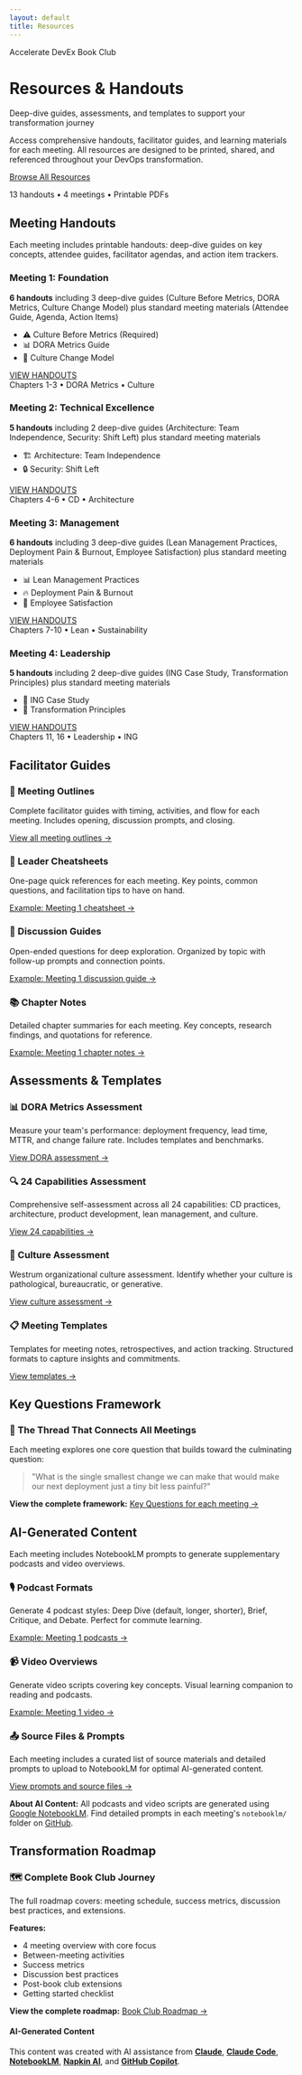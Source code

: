 ```yaml
---
layout: default
title: Resources
---
```


<div class="hero-banner" markdown="0">
<div class="hero-content">
<div class="hero-value-prop">Accelerate DevEx Book Club</div>
<h1 class="hero-headline">Resources & Handouts</h1>
<p class="hero-subtitle">Deep-dive guides, assessments, and templates to support your transformation journey</p>
</div>
</div>

<div class="welcome-compact section-card" markdown="0">
<p>Access comprehensive handouts, facilitator guides, and learning materials for each meeting. All resources are designed to be printed, shared, and referenced throughout your DevOps transformation.</p>
<div class="welcome-cta">
<a href="#meeting-handouts" class="btn btn--primary-action">Browse All Resources</a>
<p class="welcome-cta-subtitle">13 handouts • 4 meetings • Printable PDFs</p>
</div>
</div>

<div class="page-container">

<div class="section-card" markdown="0">
<h2><i class="fas fa-books"></i> Meeting Handouts</h2>
</div>

<div class="what-youll-learn-section section-card" markdown="0">
<p>Each meeting includes printable handouts: deep-dive guides on key concepts, attendee guides, facilitator agendas, and action item trackers.</p>

<div class="learning-highlights">
<div class="card-grid">

<!-- Meeting 1 Handouts -->
<div class="highlight-card meeting-1 dark-theme">
  <div class="card-header">
    <div class="highlight-icon">
      <i class="fas fa-chart-line" role="img" aria-label="Chart line"></i>
    </div>
    <h3>Meeting 1: Foundation</h3>
  </div>
  <p><strong>6 handouts</strong> including 3 deep-dive guides (Culture Before Metrics, DORA Metrics, Culture Change Model) plus standard meeting materials (Attendee Guide, Agenda, Action Items)</p>
  <ul class="resource-list">
    <li>⚠️ Culture Before Metrics (Required)</li>
    <li>📊 DORA Metrics Guide</li>
    <li>🔄 Culture Change Model</li>
  </ul>
  <div class="card-footer">
    <a href="https://github.com/mhenke/accelerate-devex-book-club-notebooklm/tree/main/resources/meetings/meeting-1/handouts" class="btn btn--primary-action meeting-badge meeting-badge--1">
      <span>VIEW HANDOUTS</span>
    </a>
    <div class="meeting-subtitle">Chapters 1-3 • DORA Metrics • Culture</div>
  </div>
</div>

<!-- Meeting 2 Handouts -->
<div class="highlight-card meeting-2 dark-theme">
  <div class="card-header">
    <div class="highlight-icon">
      <i class="fas fa-rocket" role="img" aria-label="Rocket"></i>
    </div>
    <h3>Meeting 2: Technical Excellence</h3>
  </div>
  <p><strong>5 handouts</strong> including 2 deep-dive guides (Architecture: Team Independence, Security: Shift Left) plus standard meeting materials</p>
  <ul class="resource-list">
    <li>🏗️ Architecture: Team Independence</li>
    <li>🔒 Security: Shift Left</li>
  </ul>
  <div class="card-footer">
    <a href="https://github.com/mhenke/accelerate-devex-book-club-notebooklm/tree/main/resources/meetings/meeting-2/handouts" class="btn btn--primary-action meeting-badge meeting-badge--2">
      <span>VIEW HANDOUTS</span>
    </a>
    <div class="meeting-subtitle">Chapters 4-6 • CD • Architecture</div>
  </div>
</div>

<!-- Meeting 3 Handouts -->
<div class="highlight-card meeting-3 dark-theme">
  <div class="card-header">
    <div class="highlight-icon">
      <i class="fas fa-columns" role="img" aria-label="Columns"></i>
    </div>
    <h3>Meeting 3: Management</h3>
  </div>
  <p><strong>6 handouts</strong> including 3 deep-dive guides (Lean Management Practices, Deployment Pain & Burnout, Employee Satisfaction) plus standard meeting materials</p>
  <ul class="resource-list">
    <li>📊 Lean Management Practices</li>
    <li>🔥 Deployment Pain & Burnout</li>
    <li>👥 Employee Satisfaction</li>
  </ul>
  <div class="card-footer">
    <a href="https://github.com/mhenke/accelerate-devex-book-club-notebooklm/tree/main/resources/meetings/meeting-3/handouts" class="btn btn--primary-action meeting-badge meeting-badge--3">
      <span>VIEW HANDOUTS</span>
    </a>
    <div class="meeting-subtitle">Chapters 7-10 • Lean • Sustainability</div>
  </div>
</div>

<!-- Meeting 4 Handouts -->
<div class="highlight-card meeting-4 dark-theme">
  <div class="card-header">
    <div class="highlight-icon">
      <i class="fas fa-users" role="img" aria-label="Users"></i>
    </div>
    <h3>Meeting 4: Leadership</h3>
  </div>
  <p><strong>5 handouts</strong> including 2 deep-dive guides (ING Case Study, Transformation Principles) plus standard meeting materials</p>
  <ul class="resource-list">
    <li>🏦 ING Case Study</li>
    <li>🚀 Transformation Principles</li>
  </ul>
  <div class="card-footer">
    <a href="https://github.com/mhenke/accelerate-devex-book-club-notebooklm/tree/main/resources/meetings/meeting-4/handouts" class="btn btn--primary-action meeting-badge meeting-badge--4">
      <span>VIEW HANDOUTS</span>
    </a>
    <div class="meeting-subtitle">Chapters 11, 16 • Leadership • ING</div>
  </div>
</div>

</div>
</div>
</div>

<div class="section-card" markdown="0">
<h2><i class="fas fa-chalkboard-teacher"></i> Facilitator Guides</h2>

<div class="resource-callout-grid">
  <div class="resource-callout">
    <div class="callout-icon">
      <i class="fas fa-map" aria-hidden="true"></i>
    </div>
    <div class="callout-content">
      <h3>📖 Meeting Outlines</h3>
      <p>Complete facilitator guides with timing, activities, and flow for each meeting. Includes opening, discussion prompts, and closing.</p>
      <p><a href="https://github.com/mhenke/accelerate-devex-book-club-notebooklm/tree/main/resources/meetings/" class="resource-link">View all meeting outlines →</a></p>
    </div>
  </div>

  <div class="resource-callout">
    <div class="callout-icon">
      <i class="fas fa-clipboard-list" aria-hidden="true"></i>
    </div>
    <div class="callout-content">
      <h3>📝 Leader Cheatsheets</h3>
      <p>One-page quick references for each meeting. Key points, common questions, and facilitation tips to have on hand.</p>
      <p><a href="https://github.com/mhenke/accelerate-devex-book-club-notebooklm/tree/main/resources/meetings/meeting-1/leadership/" class="resource-link">Example: Meeting 1 cheatsheet →</a></p>
    </div>
  </div>

  <div class="resource-callout">
    <div class="callout-icon">
      <i class="fas fa-comments" aria-hidden="true"></i>
    </div>
    <div class="callout-content">
      <h3>💬 Discussion Guides</h3>
      <p>Open-ended questions for deep exploration. Organized by topic with follow-up prompts and connection points.</p>
      <p><a href="https://github.com/mhenke/accelerate-devex-book-club-notebooklm/tree/main/resources/meetings/meeting-1/leadership/" class="resource-link">Example: Meeting 1 discussion guide →</a></p>
    </div>
  </div>

  <div class="resource-callout">
    <div class="callout-icon">
      <i class="fas fa-book-open" aria-hidden="true"></i>
    </div>
    <div class="callout-content">
      <h3>📚 Chapter Notes</h3>
      <p>Detailed chapter summaries for each meeting. Key concepts, research findings, and quotations for reference.</p>
      <p><a href="https://github.com/mhenke/accelerate-devex-book-club-notebooklm/tree/main/resources/meetings/meeting-1/" class="resource-link">Example: Meeting 1 chapter notes →</a></p>
    </div>
  </div>
</div>
</div>
</div>

<div class="section-card" markdown="0">
<h2><i class="fas fa-clipboard-check"></i> Assessments & Templates</h2>


<div class="resource-callout-grid">
  <div class="resource-callout">
    <div class="callout-icon">
      <i class="fas fa-tachometer-alt" aria-hidden="true"></i>
    </div>
    <div class="callout-content">
      <h3>📊 DORA Metrics Assessment</h3>
      <p>Measure your team's performance: deployment frequency, lead time, MTTR, and change failure rate. Includes templates and benchmarks.</p>
      <p><a href="https://github.com/mhenke/accelerate-devex-book-club-notebooklm/tree/main/resources/assessments/" class="resource-link">View DORA assessment →</a></p>
    </div>
  </div>

  <div class="resource-callout">
    <div class="callout-icon">
      <i class="fas fa-tasks" aria-hidden="true"></i>
    </div>
    <div class="callout-content">
      <h3>🔍 24 Capabilities Assessment</h3>
      <p>Comprehensive self-assessment across all 24 capabilities: CD practices, architecture, product development, lean management, and culture.</p>
      <p><a href="https://github.com/mhenke/accelerate-devex-book-club-notebooklm/blob/main/resources/assessments/24-capabilities-assessment.md" class="resource-link">View 24 capabilities →</a></p>
    </div>
  </div>

  <div class="resource-callout">
    <div class="callout-icon">
      <i class="fas fa-sitemap" aria-hidden="true"></i>
    </div>
    <div class="callout-content">
      <h3>🏢 Culture Assessment</h3>
      <p>Westrum organizational culture assessment. Identify whether your culture is pathological, bureaucratic, or generative.</p>
      <p><a href="https://github.com/mhenke/accelerate-devex-book-club-notebooklm/blob/main/resources/assessments/culture-assessment-worksheet.md" class="resource-link">View culture assessment →</a></p>
    </div>
  </div>

  <div class="resource-callout">
    <div class="callout-icon">
      <i class="fas fa-file-alt" aria-hidden="true"></i>
    </div>
    <div class="callout-content">
      <h3>📋 Meeting Templates</h3>
      <p>Templates for meeting notes, retrospectives, and action tracking. Structured formats to capture insights and commitments.</p>
      <p><a href="https://github.com/mhenke/accelerate-devex-book-club-notebooklm/tree/main/resources/templates/" class="resource-link">View templates →</a></p>
    </div>
  </div>
</div>
</div>
</div>

<div class="section-card" markdown="0">
<h2><i class="fas fa-question-circle"></i> Key Questions Framework</h2>

<div class="resource-callout warning-style">
  <div class="callout-icon">
    <i class="fas fa-lightbulb" aria-hidden="true"></i>
  </div>
  <div class="callout-content">
    <h3>🎯 The Thread That Connects All Meetings</h3>
    <p>Each meeting explores one core question that builds toward the culminating question:</p>
    <blockquote>
      "What is the single smallest change we can make that would make our next deployment just a tiny bit less painful?"
    </blockquote>
    <p><strong>View the complete framework:</strong> <a href="https://github.com/mhenke/accelerate-devex-book-club-notebooklm/blob/main/resources/key-questions.md" class="resource-link">Key Questions for each meeting →</a></p>
  </div>
</div>
</div>

<div class="section-card" markdown="0">
<h2><i class="fas fa-microphone-alt"></i> AI-Generated Content</h2>

<p>Each meeting includes NotebookLM prompts to generate supplementary podcasts and video overviews.</p>

<div class="resource-callout-grid">
  <div class="resource-callout">
    <div class="callout-icon">
      <i class="fas fa-podcast" aria-hidden="true"></i>
    </div>
    <div class="callout-content">
      <h3>🎙️ Podcast Formats</h3>
      <p>Generate 4 podcast styles: Deep Dive (default, longer, shorter), Brief, Critique, and Debate. Perfect for commute learning.</p>
      <p><a href="https://github.com/mhenke/accelerate-devex-book-club-notebooklm/tree/main/resources/meetings/meeting-1/notebooklm/" class="resource-link">Example: Meeting 1 podcasts →</a></p>
    </div>
  </div>

  <div class="resource-callout">
    <div class="callout-icon">
      <i class="fas fa-video" aria-hidden="true"></i>
    </div>
    <div class="callout-content">
      <h3>📹 Video Overviews</h3>
      <p>Generate video scripts covering key concepts. Visual learning companion to reading and podcasts.</p>
      <p><a href="https://github.com/mhenke/accelerate-devex-book-club-notebooklm/tree/main/resources/meetings/meeting-1/notebooklm/" class="resource-link">Example: Meeting 1 video →</a></p>
    </div>
  </div>

  <div class="resource-callout">
    <div class="callout-icon">
      <i class="fas fa-file-upload" aria-hidden="true"></i>
    </div>
    <div class="callout-content">
      <h3>📤 Source Files & Prompts</h3>
      <p>Each meeting includes a curated list of source materials and detailed prompts to upload to NotebookLM for optimal AI-generated content.</p>
      <p><a href="https://github.com/mhenke/accelerate-devex-book-club-notebooklm/tree/main/resources/meetings/meeting-1/notebooklm/" class="resource-link">View prompts and source files →</a></p>
    </div>
  </div>
</div>

<div class="ai-content-info">
  <p><strong><i class="fas fa-info-circle"></i> About AI Content:</strong> All podcasts and video scripts are generated using <a href="https://notebooklm.google.com/" target="_blank" rel="noopener noreferrer">Google NotebookLM</a>. Find detailed prompts in each meeting's <code>notebooklm/</code> folder on <a href="https://github.com/mhenke/accelerate-devex-book-club-notebooklm/tree/main/resources/meetings/" target="_blank" rel="noopener noreferrer">GitHub</a>.</p>
</div>
</div>

<div class="section-card" markdown="0">
<h2><i class="fas fa-route"></i> Transformation Roadmap</h2>

<div class="resource-callout warning-style">
  <div class="callout-icon">
    <i class="fas fa-map-marked-alt" aria-hidden="true"></i>
  </div>
  <div class="callout-content">
    <h3>🗺️ Complete Book Club Journey</h3>
    <p>The full roadmap covers: meeting schedule, success metrics, discussion best practices, and extensions.</p>
    <p><strong>Features:</strong></p>
    <ul class="roadmap-features">
      <li>4 meeting overview with core focus</li>
      <li>Between-meeting activities</li>
      <li>Success metrics</li>
      <li>Discussion best practices</li>
      <li>Post-book club extensions</li>
      <li>Getting started checklist</li>
    </ul>
    <p><strong>View the complete roadmap:</strong> <a href="https://github.com/mhenke/accelerate-devex-book-club-notebooklm/blob/main/resources/book-club-roadmap.md" class="resource-link">Book Club Roadmap →</a></p>
  </div>
</div>
</div>

</div>

<footer class="ai-attribution" markdown="0">
<div class="ai-attribution__icon">
<i class="fas fa-robot" aria-hidden="true"></i>
</div>
<div class="ai-attribution__content">
<h4 class="ai-attribution__title">AI-Generated Content</h4>
<p class="ai-attribution__text">This content was created with AI assistance from <strong><a href="https://claude.ai/" target="_blank" rel="noopener noreferrer">Claude</a></strong>, <strong><a href="https://www.anthropic.com/claude-code" target="_blank" rel="noopener noreferrer">Claude Code</a></strong>, <strong><a href="https://notebooklm.google.com/" target="_blank" rel="noopener noreferrer">NotebookLM</a></strong>, <strong><a href="https://www.napkin.ai/" target="_blank" rel="noopener noreferrer">Napkin AI</a></strong>, and <strong><a href="https://github.com/features/copilot" target="_blank" rel="noopener noreferrer">GitHub Copilot</a></strong>.</p>
</div>
</footer>
